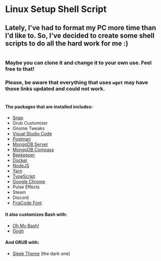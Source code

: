# Linux Setup Shell Script

## Lately, I've had to format my PC more time than I'd like to. So, I've decided to create some shell scripts to do all the hard work for me :)
#
### Maybe you can clone it and change it to your own use. Feel free to that!
### Please, be aware that everything that uses ``wget`` may have those links updated and could not work.
#
#### The packages that are installed includes:

<ul>
  <li>
    <a href="https://snapcraft.io/docs/installing-snapd">Snap</a>
  </li>
  <li>Grub Customizer</li>
  <li>Gnome Tweaks</li>
  <li>
    <a href="https://code.visualstudio.com/">Visual Studio Code</a>
  </li>
  <li>
    <a href="https://www.postman.com/">Postman</a>
  </li>
  <li>
    <a href="https://www.mongodb.com/try/download/community">MongoDB Server</a>
  </li>
  <li>
    <a href="https://www.mongodb.com/pt-br/products/compass">MongoDB Compass</a>
  </li>
  <li>
    <a href="https://www.beekeeperstudio.io/">Beekeeper</a>
  </li>
  <li>
    <a href="https://www.docker.com/">Docker</a>
  </li>
  <li>
    <a href="https://nodejs.org/en/">NodeJS</a>
  </li>
  <li>
    <a href="https://yarnpkg.com/">Yarn</a>
  </li>
  <li>
    <a href="https://www.typescriptlang.org/">TypeScript</a>
  </li>
  <li>
     <a href="https://www.google.com/chrome/?platform=linux">Google Chrome</a>
  </li>
  <li>Pulse Effects</li>
  <li>Steam</li>
  <li>Discord</li>
  <li>
     <a href="https://github.com/tonsky/FiraCode">FiraCode Font</a>
  </li>
</ul>

#### It also customizes Bash with:
<ul>
  <li>
    <a href="https://github.com/ohmybash/oh-my-bash">Oh My Bash!</a>
  </li>
  <li><a href="https://mayccoll.github.io/Gogh/">Gogh</a></li>
</ul>

#### And GRUB with:
<ul>
  <li>
    <a href="https://www.gnome-look.org/p/1414997">Sleek Theme</a> (the dark one)
  </li>
</ul>

#
